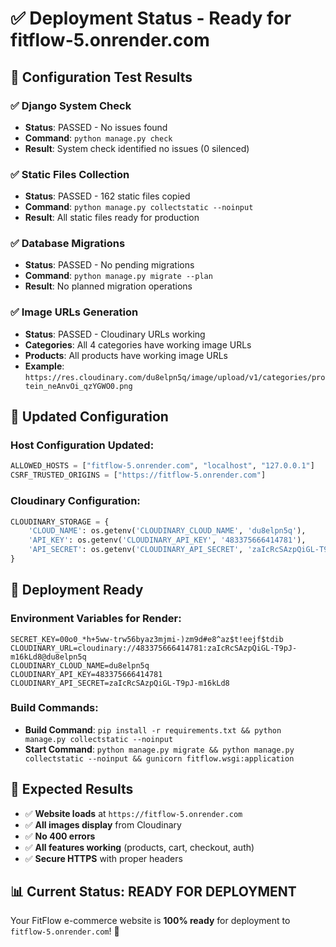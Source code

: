 # ✅ Deployment Status - Ready for fitflow-5.onrender.com

## 🎯 Configuration Test Results

### **✅ Django System Check**
- **Status**: PASSED - No issues found
- **Command**: `python manage.py check`
- **Result**: System check identified no issues (0 silenced)

### **✅ Static Files Collection**
- **Status**: PASSED - 162 static files copied
- **Command**: `python manage.py collectstatic --noinput`
- **Result**: All static files ready for production

### **✅ Database Migrations**
- **Status**: PASSED - No pending migrations
- **Command**: `python manage.py migrate --plan`
- **Result**: No planned migration operations

### **✅ Image URLs Generation**
- **Status**: PASSED - Cloudinary URLs working
- **Categories**: All 4 categories have working image URLs
- **Products**: All products have working image URLs
- **Example**: `https://res.cloudinary.com/du8elpn5q/image/upload/v1/categories/protein_neAnvOi_qzYGWO0.png`

## 🔧 Updated Configuration

### **Host Configuration Updated:**
```python
ALLOWED_HOSTS = ["fitflow-5.onrender.com", "localhost", "127.0.0.1"]
CSRF_TRUSTED_ORIGINS = ["https://fitflow-5.onrender.com"]
```

### **Cloudinary Configuration:**
```python
CLOUDINARY_STORAGE = {
    'CLOUD_NAME': os.getenv('CLOUDINARY_CLOUD_NAME', 'du8elpn5q'),
    'API_KEY': os.getenv('CLOUDINARY_API_KEY', '483375666414781'),
    'API_SECRET': os.getenv('CLOUDINARY_API_SECRET', 'zaIcRcSAzpQiGL-T9pJ-m16kLd8'),
}
```

## 🚀 Deployment Ready

### **Environment Variables for Render:**
```
SECRET_KEY=00o0_*h+5ww-trw56byaz3mjmi-)zm9d#e8^az$t!eejf$tdib
CLOUDINARY_URL=cloudinary://483375666414781:zaIcRcSAzpQiGL-T9pJ-m16kLd8@du8elpn5q
CLOUDINARY_CLOUD_NAME=du8elpn5q
CLOUDINARY_API_KEY=483375666414781
CLOUDINARY_API_SECRET=zaIcRcSAzpQiGL-T9pJ-m16kLd8
```

### **Build Commands:**
- **Build Command**: `pip install -r requirements.txt && python manage.py collectstatic --noinput`
- **Start Command**: `python manage.py migrate && python manage.py collectstatic --noinput && gunicorn fitflow.wsgi:application`

## 🎉 Expected Results

- ✅ **Website loads** at `https://fitflow-5.onrender.com`
- ✅ **All images display** from Cloudinary
- ✅ **No 400 errors**
- ✅ **All features working** (products, cart, checkout, auth)
- ✅ **Secure HTTPS** with proper headers

## 📊 Current Status: READY FOR DEPLOYMENT

Your FitFlow e-commerce website is **100% ready** for deployment to `fitflow-5.onrender.com`! 🚀